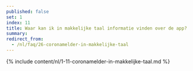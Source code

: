 ```yaml
---
published: false
set: 1
index: 11
title: Waar kan ik in makkelijke taal informatie vinden over de app?
summary: 
redirect_from: 
  - /nl/faq/26-coronamelder-in-makkelijke-taal
---
```

{% include content/nl/1-11-coronamelder-in-makkelijke-taal.md %}
